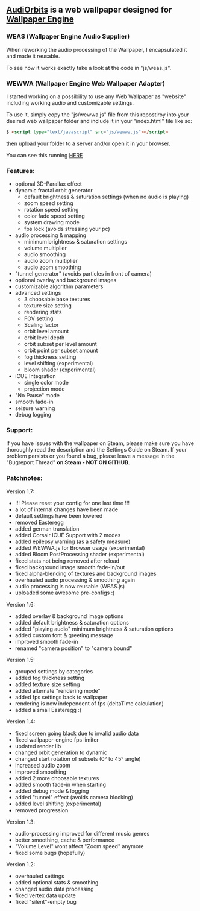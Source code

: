 ## [AudiOrbits](https://steamcommunity.com/sharedfiles/filedetails/?id=1396475780) is a web wallpaper designed for [Wallpaper Engine](https://steamcommunity.com/sharedfiles/filedetails/?id=1396475780)


### WEAS (Wallpaper Engine Audio Supplier)

When reworking the audio processing of the Wallpaper, I encapsulated it and made it reusable.

To see how it works exactly take a look at the code in "js/weas.js".



### WEWWA (Wallpaper Engine Web Wallpaper Adapter)

I started working on a possibility to use any Web Wallpaper as "website" including working audio and customizable settings.

To use it, simply copy the "js/wewwa.js" file from this repostiroy into your desired web wallpaper folder and include it in your "index.html" file like so:

```html
$ <script type="text/javascript" src="js/wewwa.js"></script>
```

then upload your folder to a server and/or open it in your browser.

You can see this running [HERE](https://experiment.hexxon.me/)



### Features:

- optional 3D-Parallax effect
- dynamic fractal orbit generator
  - default brightness & saturation settings (when no audio is playing)
  - zoom speed setting
  - rotation speed setting
  - color fade speed setting
  - system drawing mode
  - fps lock (avoids stressing your pc)
- audio processing & mapping
  - minimum brightness & saturation settings
  - volume multiplier
  - audio smoothing
  - audio zoom multiplier
  - audio zoom smoothing
- "tunnel generator" (avoids particles in front of camera)
- optional overlay and background images
- customizable algorithm parameters
- advanced settings
  - 3 choosable base textures
  - texture size setting
  - rendering stats
  - FOV setting
  - Scaling factor
  - orbit level amount
  - orbit level depth
  - orbit subset per level amount
  - orbit point per subset amount
  - fog thickness setting
  - level shifting (experimental)
  - bloom shader (experimental)
- iCUE Integration
  - single color mode
  - projection mode
- "No Pause" mode
- smooth fade-in
- seizure warning
- debug logging



### Support:

If you have issues with the wallpaper on Steam, please make sure you have thoroughly read the description and the Settings Guide on Steam.
If your problem persists or you found a bug, please leave a message in the "Bugreport Thread" **on Steam - NOT ON GITHUB**.



### Patchnotes:

Version 1.7:
- !!! Please reset your config for one last time !!!
- a lot of internal changes have been made
- default settings have been lowered
- removed Easteregg
- added german translation
- added Corsair ICUE Support with 2 modes
- added epilepsy warning (as a safety measure)
- added WEWWA.js for Browser usage (experimental)
- added Bloom PostProcessing shader (experimental)
- fixed stats not being removed after reload
- fixed background image smooth fade-in/out
- fixed alpha-blending of textures and background images
- overhauled audio processing & smoothing again
- audio processing is now reusable (WEAS.js)
- uploaded some awesome pre-configs :)


Version 1.6:
- added overlay & background image options
- added default brightness & saturation options
- added "playing audio" minimum brightness & saturation options 
- added custom font & greeting message
- improved smooth fade-in 
- renamed "camera position" to "camera bound"


Version 1.5:
- grouped settings by categories
- added fog thickness setting
- added texture size setting
- added alternate "rendering mode"
- added fps settings back to wallpaper
- rendering is now independent of fps (deltaTime calculation)
- added a small Easteregg :)


Version 1.4:
- fixed screen going black due to invalid audio data
- fixed wallpaper-engine fps limiter
- updated render lib
- changed orbit generation to dynamic
- changed start rotation of subsets (0° to 45° angle)
- increased audio zoom
- improved smoothing
- added 2 more choosable textures
- added smooth fade-in when starting
- added debug mode & logging
- added "tunnel" effect (avoids camera blocking)
- added level shifting (experimental)
- removed progression


Version 1.3:
- audio-processing improved for different music genres
- better smoothing, cache & performance
- "Volume Level" wont affect "Zoom speed" anymore
- fixed some bugs (hopefully)


Version 1.2:
- overhauled settings
- added optional stats & smoothing
- changed audio data processing
- fixed vertex data update
- fixed "silent"-empty bug
